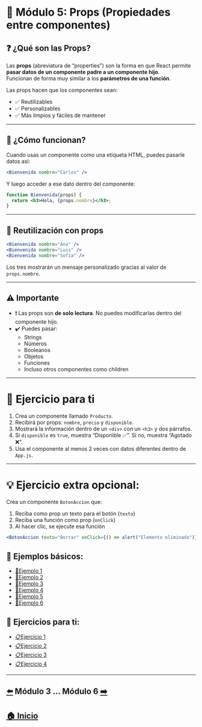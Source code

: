 # 📘 Módulo 5: Props (Propiedades entre componentes)

## ❓ ¿Qué son las Props?

Las **props** (abreviatura de “properties”) son la forma en que React permite **pasar datos de un componente padre a un componente hijo**.  
Funcionan de forma muy similar a los **parámetros de una función**.

Las props hacen que los componentes sean:

- ✅ Reutilizables
- ✅ Personalizables
- ✅ Más limpios y fáciles de mantener

---

## 🧩 ¿Cómo funcionan?

Cuando usas un componente como una etiqueta HTML, puedes pasarle datos así:

```jsx
<Bienvenida nombre="Carlos" />
```

Y luego acceder a ese dato dentro del componente:

```jsx
function Bienvenida(props) {
  return <h3>Hola, {props.nombre}</h3>;
}
```

---

## 🔁 Reutilización con props

```jsx
<Bienvenida nombre="Ana" />
<Bienvenida nombre="Luis" />
<Bienvenida nombre="Sofía" />
```

Los tres mostrarán un mensaje personalizado gracias al valor de `props.nombre`.

---

## ⚠️ Importante

- ❗ Las props son **de solo lectura**. No puedes modificarlas dentro del componente hijo.
- ✔️ Puedes pasar:
  - Strings
  - Números
  - Booleanos
  - Objetos
  - Funciones
  - Incluso otros componentes como children

---

# 🎯 Ejercicio para ti

1. Crea un componente llamado `Producto`.
2. Recibirá por props: `nombre`, `precio` y `disponible`.
3. Mostrará la información dentro de un `<div>` con un `<h3>` y dos párrafos.
4. Si `disponible` es `true`, muestra “Disponible ✅”.
   Si no, muestra “Agotado ❌”.
5. Usa el componente al menos 2 veces con datos diferentes dentro de `App.js`.

---

# 💡 Ejercicio extra opcional:

Crea un componente `BotonAccion` que:

1. Reciba como prop un texto para el botón (`texto`)
2. Reciba una función como prop (`onClick`)
3. Al hacer clic, se ejecute esa función

```jsx
<BotonAccion texto="Borrar" onClick={() => alert("Elemento eliminado")} />
```

## 🧪 Ejemplos básicos:

* [📝Ejemplo 1](./Ejemplos/Ejemplo_1.md)
* [📝Ejemplo 2](./Ejemplos/Ejemplo_2.md)
* [📝Ejemplo 3](./Ejemplos/Ejemplo_3.md)
* [📝Ejemplo 4](./Ejemplos/Ejemplo_4.md)
* [📝Ejemplo 5](./Ejemplos/Ejemplo_5.md)
* [📝Ejemplo 6](./Ejemplos/Ejemplo_6.md)

## 🎯 Ejercicios para ti:

* [📋Ejercicio 1](./Ejercicios/Ejercicio_1.md)
* [📋Ejercicio 2](./Ejercicios/Ejercicio_2.md)
* [📋Ejercicio 3](./Ejercicios/Ejercicio_3.md)
* [📋Ejercicio 4](./Ejercicios/Ejercicio_4.md)

---

## [⬅️](../Modulo_3:_JSX_Sintaxis_especial_de_React/Modulo_3.md) Módulo 3 ... Módulo 6 [➡️](../Modulo_6:_Estado_con_useState/Modulo_6.md)

## [🏠 Inicio](../README.md)
